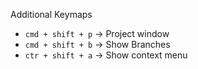Additional Keymaps

* `cmd + shift + p` -> Project window
* `cmd + shift + b` -> Show Branches
* `ctr + shift + a` -> Show context menu